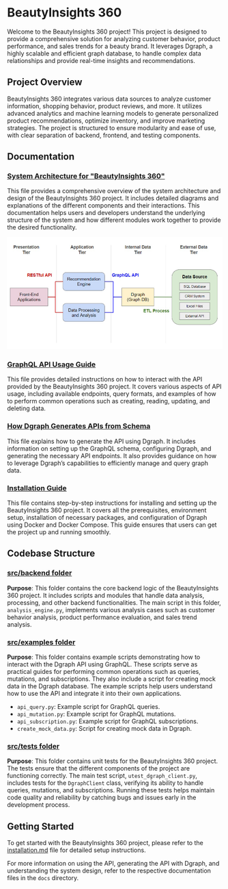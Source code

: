 # BeautyInsights 360

Welcome to the BeautyInsights 360 project! This project is designed to provide a comprehensive solution for analyzing customer behavior, product performance, and sales trends for a beauty brand. It leverages Dgraph, a highly scalable and efficient graph database, to handle complex data relationships and provide real-time insights and recommendations.

## Project Overview

BeautyInsights 360 integrates various data sources to analyze customer information, shopping behavior, product reviews, and more. It utilizes advanced analytics and machine learning models to generate personalized product recommendations, optimize inventory, and improve marketing strategies. The project is structured to ensure modularity and ease of use, with clear separation of backend, frontend, and testing components.

## Documentation

### [System Architecture for "BeautyInsights 360"](docs/system_design.md)

This file provides a comprehensive overview of the system architecture and design of the BeautyInsights 360 project. It includes detailed diagrams and explanations of the different components and their interactions. This documentation helps users and developers understand the underlying structure of the system and how different modules work together to provide the desired functionality.

<a href="docs/system_design.md">
    <img src="docs/res/beauty360_system_arch_overall.jpg" width="600" alt="System Architecture">
</a>


### [GraphQL API Usage Guide](docs/api_usage_guide.md)

This file provides detailed instructions on how to interact with the API provided by the BeautyInsights 360 project. It covers various aspects of API usage, including available endpoints, query formats, and examples of how to perform common operations such as creating, reading, updating, and deleting data.

### [How Dgraph Generates APIs from Schema](docs/dgraph_api_generation.md)

This file explains how to generate the API using Dgraph. It includes information on setting up the GraphQL schema, configuring Dgraph, and generating the necessary API endpoints. It also provides guidance on how to leverage Dgraph’s capabilities to efficiently manage and query graph data.

### [Installation Guide](docs/installation.md)

This file contains step-by-step instructions for installing and setting up the BeautyInsights 360 project. It covers all the prerequisites, environment setup, installation of necessary packages, and configuration of Dgraph using Docker and Docker Compose. This guide ensures that users can get the project up and running smoothly.

## Codebase Structure

### [src/backend folder](src/backend)

**Purpose**: This folder contains the core backend logic of the BeautyInsights 360 project. It includes scripts and modules that handle data analysis, processing, and other backend functionalities. The main script in this folder, `analysis_engine.py`, implements various analysis cases such as customer behavior analysis, product performance evaluation, and sales trend analysis.

### [src/examples folder](src/examples)

**Purpose**: This folder contains example scripts demonstrating how to interact with the Dgraph API using GraphQL. These scripts serve as practical guides for performing common operations such as queries, mutations, and subscriptions. They also include a script for creating mock data in the Dgraph database. The example scripts help users understand how to use the API and integrate it into their own applications.

- `api_query.py`: Example script for GraphQL queries.
- `api_mutation.py`: Example script for GraphQL mutations.
- `api_subscription.py`: Example script for GraphQL subscriptions.
- `create_mock_data.py`: Script for creating mock data in Dgraph.

### [src/tests folder](src/tests)

**Purpose**: This folder contains unit tests for the BeautyInsights 360 project. The tests ensure that the different components of the project are functioning correctly. The main test script, `utest_dgraph_client.py`, includes tests for the `DgraphClient` class, verifying its ability to handle queries, mutations, and subscriptions. Running these tests helps maintain code quality and reliability by catching bugs and issues early in the development process.

## Getting Started

To get started with the BeautyInsights 360 project, please refer to the [installation.md](docs/installation.md) file for detailed setup instructions.

For more information on using the API, generating the API with Dgraph, and understanding the system design, refer to the respective documentation files in the `docs` directory.


